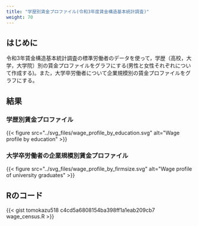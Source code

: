 ```yaml
---
title: "学歴別賃金プロファイル(令和3年度賃金構造基本統計調査)"
weight: 70
---
```


## はじめに

令和3年賃金構造基本統計調査の標準労働者のデータを使って，学歴（高校，大学，大学院）別の賃金プロファイルをグラフにする(男性と女性それぞれについて作成する)。また，大学卒労働者について企業規模別の賃金プロファイルをグラフにする。

## 結果

### 学歴別賃金プロファイル

{{< figure src="../svg_files/wage_profile_by_education.svg" alt="Wage profile by education" >}}


### 大学卒労働者の企業規模別賃金プロファイル

{{< figure src="../svg_files/wage_profile_by_firmsize.svg" alt="Wage profile of university graduates" >}}

## Rのコード

{{< gist tomokazu518 c4cd5a6808154ba398ff1a1eab209cb7 wage_census.R >}}
